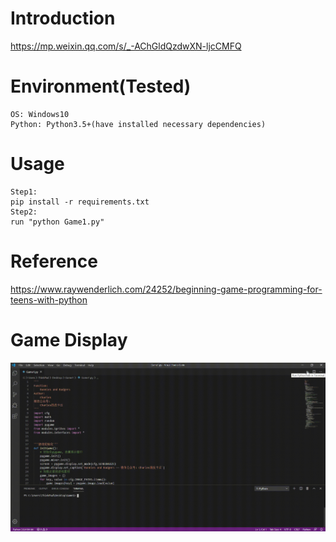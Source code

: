 # Introduction
https://mp.weixin.qq.com/s/_-AChGldQzdwXN-ljcCMFQ

# Environment(Tested)
```
OS: Windows10
Python: Python3.5+(have installed necessary dependencies)
```

# Usage
```
Step1:
pip install -r requirements.txt
Step2:
run "python Game1.py"
```

# Reference
https://www.raywenderlich.com/24252/beginning-game-programming-for-teens-with-python

# Game Display
![giphy](effect/running.gif)